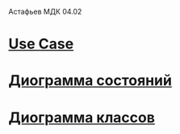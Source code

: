 Астафьев МДК 04.02

# [Use Case](https://disk.yandex.ru/i/d1n6F0hSWK4DKw)
# [Диограмма состояний](https://disk.yandex.ru/i/AbXOfQ7wX_v2AQ)
# [Диограмма классов](https://disk.yandex.ru/i/DU7pS7fyJn_I1w)
